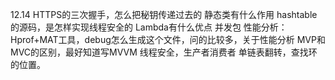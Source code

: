 12.14
HTTPS的三次握手，怎么把秘钥传递过去的
静态类有什么作用
hashtable的源码，是怎样实现线程安全的
Lambda有什么优点
并发包
性能分析：Hprof+MAT工具，debug怎么生成这个文件，问的比较多，关于性能分析
MVP和MVC的区别，最好知道写MVVM
线程安全，生产者消费者
单链表翻转，查找环的位置。


